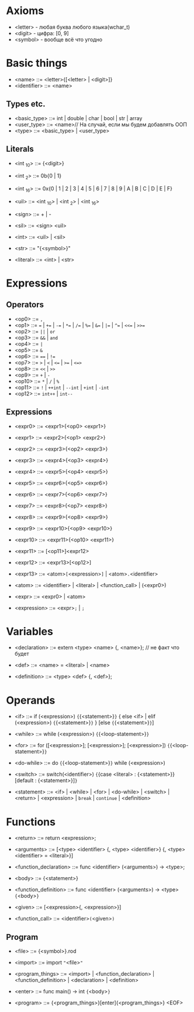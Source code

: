 
# Axioms

+ \<letter> - любая буква любого языка(wchar_t)
+ \<digit> - цифра: \[0, 9]
+ \<symbol> - вообще всё что угодно

# Basic things

+ \<name> ::= \<letter>{\[\<letter> | \<digit>]}
+ \<identifier> ::= \<name>

## Types etc.

+ \<basic_type> ::= int | double | char | bool | str | array 
+ \<user_type> ::=  \<name>// На случай, если мы будем добавлять ООП
+ \<type> ::= \<basic_type> | \<user_type>

## Literals
+ \<int $_{10}$> ::= {\<digit>}
+ \<int $_{2}$> ::= 0b{0 | 1}
+ \<int $_{16}$> ::= 0x{0 | 1 | 2 | 3 | 4 | 5 | 6 | 7 | 8 | 9 | A | B | C | D | E | F}

+ \<uil> ::= \<int $_{10}$> | \<int $_{2}$> | \<int $_{16}$>
+ \<sign> ::= + | -
+ \<sil> ::= \<sign> \<uil>

+ \<int> ::= \<uil> | \<sil>

+ \<str> ::= "{\<symbol>}"

+ \<literal> ::= \<int> | \<str>

# Expressions

## Operators

+ \<op0> ::= `,`
+ \<op1> ::= `=` | `+=` | `-=` | `*=` | `/=` | `%=` | `&=` | `|=` | `^=` | `<<=` | `>>=`
+ \<op2> ::= `||` | `or`
+ \<op3> ::= `&&` | `and`
+ \<op4> ::= `|`
+ \<op5> ::= `&`
+ \<op6> ::= `==` | `!=`
+ \<op7> ::= `>` | `<` | `<=` | `>=` | `<=>`
+ \<op8> ::= `<<` | `>>`
+ \<op9> ::= `+` | `-`
+ \<op10> ::= `*` | `/` | `%`
+ \<op11> ::= `!` | `++int` | `--int` | `+int` | `-int`
+ \<op12> ::= `int++` | `int--`

## Expressions

+ \<expr0> ::= \<expr1>{\<op0> \<expr1>}
+ \<expr1> ::= \<expr2>{\<op1> \<expr2>}
+ \<expr2> ::= \<expr3>{\<op2> \<expr3>}
+ \<expr3> ::= \<expr4>{\<op3> \<expr4>}
+ \<expr4> ::= \<expr5>{\<op4> \<expr5>}
+ \<expr5> ::= \<expr6>{\<op5> \<expr6>}
+ \<expr6> ::= \<expr7>{\<op6> \<expr7>}
+ \<expr7> ::= \<expr8>{\<op7> \<expr8>}
+ \<expr8> ::= \<expr9>{\<op8> \<expr9>}
+ \<expr9> ::= \<expr10>{\<op9> \<expr10>}
+ \<expr10> ::= \<expr11>{\<op10> \<expr11>}
+ \<expr11> ::= \[\<op11>]\<expr12>
+ \<expr12> ::= \<expr13>\[\<op12>]
+ \<expr13> ::= \<atom>`[`\<expression>`]` | \<atom>`.`\<identifier>
+ \<atom> ::= \<identifier> | \<literal> | \<function_call> | (\<expr0>)

+ \<expr> ::= \<expr0> | \<atom>
+ \<expression> ::= \<expr>`;` | `;`

# Variables

+ \<declaration> ::= extern \<type> \<name> {, \<name>}; // не факт что будет
+ \<def> ::= \<name> = \<literal> | \<name>

+ \<definition> ::= \<type> \<def> {, \<def>};

# Operands

+ \<if> ::= if (\<expression>) `{`{\<statement>}`}` { else \<if> | elif (\<expression>) `{`{\<statement>}`}` } \[else `{`{\<statement>}`}`]

+ \<while> ::= while (\<expression>) `{`{\<loop-statement>}`}`

+ \<for> ::= for (\[\<expression>]; \[\<expression>]; \[\<expression>]) `{`{\<loop-statement>}`}`

+ \<do-while> ::= do `{`{\<loop-statement>}`}` while (\<expression>)

+ \<switch> ::= switch(\<identifier>) `{`{case \<literal> : {\<statement>}} \[default : {\<statement>}]`}`

+ \<statement> ::= \<if> | \<while> | \<for> | \<do-while> | \<switch> | \<return> | \<expression> | `break` | `continue` | \<definition>

# Functions

+ \<return> ::= return \<expression>;

+ \<arguments> ::= \[\<type> \<identifier> {, \<type> \<identifier>} \{, \<type> \<identifier> = \<literal>}]

+ \<function_declaration> ::= func \<identifier> (\<arguments>) -> \<type>;

+ \<body> ::= {\<statement>}
+ \<function_definition> ::= func \<identifier> (\<arguments>) -> \<type> `{`\<body>`}`

+ \<given> ::= \[\<expression>{, \<expression>}]

+ \<function_call> ::= \<identifier>`(`\<given>`)`


## Program

+ \<file> ::= {\<symbol>}.rod
+ \<import> ::= import `"`\<file>`"`


+ \<program_things> ::= \<import> | \<function_declaration> | \<function_definition> | \<declaration> | \<definition>
+ \<enter> ::= func main() -> int `{`\<body>`}`


+ \<program> ::= {\<program_things>}\[enter]{\<program_things>} \<EOF>



